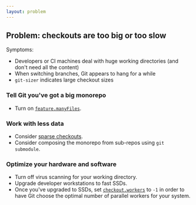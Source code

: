 ```yaml
---
layout: problem
---
```

## Problem: checkouts are too big or too slow

Symptoms:
- Developers or CI machines deal with huge working directories (and don't need all the content)
- When switching branches, Git appears to hang for a while
- `git-sizer` indicates large checkout sizes

### Tell Git you've got a big monorepo

- Turn on [`feature.manyFiles`](https://git-scm.com/docs/git-config#Documentation/git-config.txt-featuremanyFiles).

### Work with less data

- Consider [sparse checkouts](https://github.blog/2020-01-17-bring-your-monorepo-down-to-size-with-sparse-checkout/).
- Consider composing the monorepo from sub-repos using `git submodule`.

### Optimize your hardware and software

- Turn off virus scanning for your working directory.
- Upgrade developer workstations to fast SSDs.
- Once you've upgraded to SSDs, set [`checkout.workers`](https://git-scm.com/docs/git-config#Documentation/git-config.txt-checkoutworkers) to `-1` in order to have Git choose the optimal number of parallel workers for your system.
